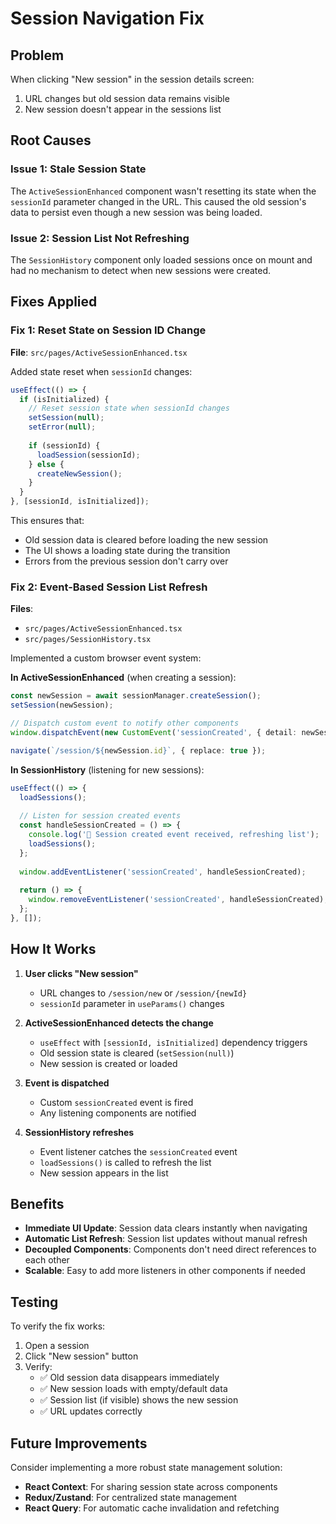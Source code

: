 # Session Navigation Fix

## Problem
When clicking "New session" in the session details screen:
1. URL changes but old session data remains visible
2. New session doesn't appear in the sessions list

## Root Causes

### Issue 1: Stale Session State
The `ActiveSessionEnhanced` component wasn't resetting its state when the `sessionId` parameter changed in the URL. This caused the old session's data to persist even though a new session was being loaded.

### Issue 2: Session List Not Refreshing
The `SessionHistory` component only loaded sessions once on mount and had no mechanism to detect when new sessions were created.

## Fixes Applied

### Fix 1: Reset State on Session ID Change
**File**: `src/pages/ActiveSessionEnhanced.tsx`

Added state reset when `sessionId` changes:

```typescript
useEffect(() => {
  if (isInitialized) {
    // Reset session state when sessionId changes
    setSession(null);
    setError(null);
    
    if (sessionId) {
      loadSession(sessionId);
    } else {
      createNewSession();
    }
  }
}, [sessionId, isInitialized]);
```

This ensures that:
- Old session data is cleared before loading the new session
- The UI shows a loading state during the transition
- Errors from the previous session don't carry over

### Fix 2: Event-Based Session List Refresh
**Files**: 
- `src/pages/ActiveSessionEnhanced.tsx`
- `src/pages/SessionHistory.tsx`

Implemented a custom browser event system:

**In ActiveSessionEnhanced** (when creating a session):
```typescript
const newSession = await sessionManager.createSession();
setSession(newSession);

// Dispatch custom event to notify other components
window.dispatchEvent(new CustomEvent('sessionCreated', { detail: newSession }));

navigate(`/session/${newSession.id}`, { replace: true });
```

**In SessionHistory** (listening for new sessions):
```typescript
useEffect(() => {
  loadSessions();
  
  // Listen for session created events
  const handleSessionCreated = () => {
    console.log('📢 Session created event received, refreshing list');
    loadSessions();
  };
  
  window.addEventListener('sessionCreated', handleSessionCreated);
  
  return () => {
    window.removeEventListener('sessionCreated', handleSessionCreated);
  };
}, []);
```

## How It Works

1. **User clicks "New session"**
   - URL changes to `/session/new` or `/session/{newId}`
   - `sessionId` parameter in `useParams()` changes

2. **ActiveSessionEnhanced detects the change**
   - `useEffect` with `[sessionId, isInitialized]` dependency triggers
   - Old session state is cleared (`setSession(null)`)
   - New session is created or loaded

3. **Event is dispatched**
   - Custom `sessionCreated` event is fired
   - Any listening components are notified

4. **SessionHistory refreshes**
   - Event listener catches the `sessionCreated` event
   - `loadSessions()` is called to refresh the list
   - New session appears in the list

## Benefits

- **Immediate UI Update**: Session data clears instantly when navigating
- **Automatic List Refresh**: Session list updates without manual refresh
- **Decoupled Components**: Components don't need direct references to each other
- **Scalable**: Easy to add more listeners in other components if needed

## Testing

To verify the fix works:

1. Open a session
2. Click "New session" button
3. Verify:
   - ✅ Old session data disappears immediately
   - ✅ New session loads with empty/default data
   - ✅ Session list (if visible) shows the new session
   - ✅ URL updates correctly

## Future Improvements

Consider implementing a more robust state management solution:
- **React Context**: For sharing session state across components
- **Redux/Zustand**: For centralized state management
- **React Query**: For automatic cache invalidation and refetching
